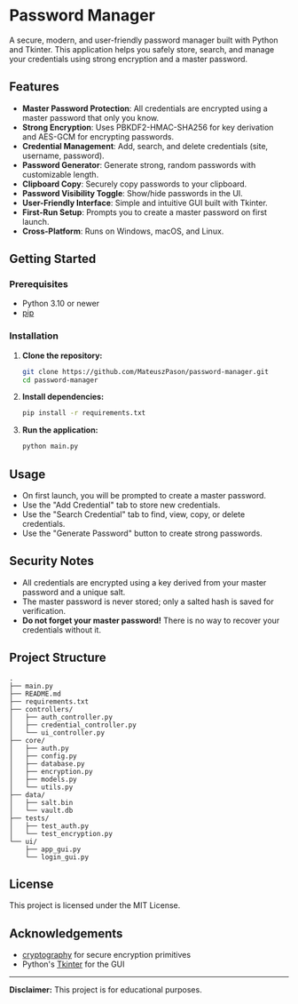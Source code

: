 # Password Manager

A secure, modern, and user-friendly password manager built with Python and Tkinter. This application helps you safely store, search, and manage your credentials using strong encryption and a master password.

## Features

- **Master Password Protection**: All credentials are encrypted using a master password that only you know.
- **Strong Encryption**: Uses PBKDF2-HMAC-SHA256 for key derivation and AES-GCM for encrypting passwords.
- **Credential Management**: Add, search, and delete credentials (site, username, password).
- **Password Generator**: Generate strong, random passwords with customizable length.
- **Clipboard Copy**: Securely copy passwords to your clipboard.
- **Password Visibility Toggle**: Show/hide passwords in the UI.
- **User-Friendly Interface**: Simple and intuitive GUI built with Tkinter.
- **First-Run Setup**: Prompts you to create a master password on first launch.
- **Cross-Platform**: Runs on Windows, macOS, and Linux.

## Getting Started

### Prerequisites

- Python 3.10 or newer
- [pip](https://pip.pypa.io/en/stable/)

### Installation

1. **Clone the repository:**
   ```sh
   git clone https://github.com/MateuszPason/password-manager.git
   cd password-manager
   ```

2. **Install dependencies:**
   ```sh
   pip install -r requirements.txt
   ```

3. **Run the application:**
   ```sh
   python main.py
   ```

## Usage

- On first launch, you will be prompted to create a master password.
- Use the "Add Credential" tab to store new credentials.
- Use the "Search Credential" tab to find, view, copy, or delete credentials.
- Use the "Generate Password" button to create strong passwords.

## Security Notes

- All credentials are encrypted using a key derived from your master password and a unique salt.
- The master password is never stored; only a salted hash is saved for verification.
- **Do not forget your master password!** There is no way to recover your credentials without it.

## Project Structure

```
.
├── main.py
├── README.md
├── requirements.txt
├── controllers/
│   ├── auth_controller.py
│   ├── credential_controller.py
│   └── ui_controller.py
├── core/
│   ├── auth.py
│   ├── config.py
│   ├── database.py
│   ├── encryption.py
│   ├── models.py
│   └── utils.py
├── data/
│   ├── salt.bin
│   └── vault.db
├── tests/
│   ├── test_auth.py
│   └── test_encryption.py
└── ui/
    ├── app_gui.py
    └── login_gui.py
```

## License

This project is licensed under the MIT License.

## Acknowledgements

- [cryptography](https://cryptography.io/) for secure encryption primitives
- Python's [Tkinter](https://docs.python.org/3/library/tkinter.html) for the GUI

---

**Disclaimer:** This project is for educational purposes.